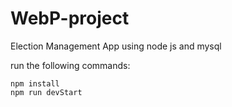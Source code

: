 # WebP-project
Election Management App using node js and mysql

run the following commands:
```
npm install
npm run devStart
```

